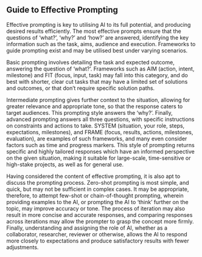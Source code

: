 ## Guide to Effective Prompting

Effective prompting is key to utilising AI to its full potential, and producing desired results efficiently. The most effective prompts ensure that the questions of ‘what?’, ‘why?’ and ‘how?’ are answered, identifying the key information such as the task, aims, audience and execution. Frameworks to guide prompting exist and may be utilised best under varying scenarios.

Basic prompting involves detailing the task and expected outcome, answering the question of ‘what?’. Frameworks such as AIM (action, intent, milestone) and  FIT (focus, input, task) may fall into this category, and do best with shorter, clear cut tasks that may have a limited set of solutions and outcomes, or that don’t require specific solution paths.

Intermediate prompting gives further context to the situation, allowing for greater relevance and appropriate tone, so that the response caters to target audiences. This prompting style answers the ‘why?’. Finally, advanced prompting answers all three questions, with specific instructions on constraints and actions to take. SYSTEM (situation, your role, steps, expectations, milestones), and FRAME (focus, results, actions, milestones, evaluation), are examples of such frameworks, and many even consider factors such as time and progress markers. This style of prompting returns specific and highly tailored responses which have an informed perspective on the given situation, making it suitable for large-scale, time-sensitive or high-stake projects, as well as for general use.

Having considered the content of effective prompting, it is also apt to discuss the prompting process. Zero-shot prompting is most simple, and quick, but may not be sufficient in complex cases. It may be appropriate, therefore, to attempt few-shot or chain-of-thought prompting, wherein providing examples to the AI, or prompting the AI to ‘think’ further on the topic, may improve accuracy or tone. The process of iteration may also result in more concise and accurate responses, and comparing responses across iterations may allow the prompter to grasp the concept more firmly. Finally, understanding and assigning the role of AI, whether as a collaborator, researcher, reviewer or otherwise, allows the AI to respond more closely to expectations and produce satisfactory results with fewer adjustments.


